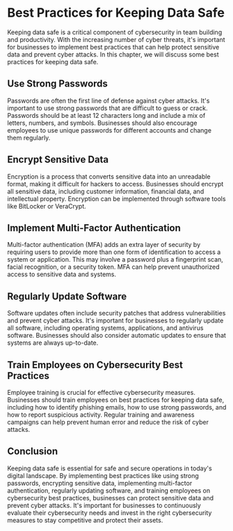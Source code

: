Best Practices for Keeping Data Safe
======================================================================================================

Keeping data safe is a critical component of cybersecurity in team building and productivity. With the increasing number of cyber threats, it's important for businesses to implement best practices that can help protect sensitive data and prevent cyber attacks. In this chapter, we will discuss some best practices for keeping data safe.

Use Strong Passwords
--------------------

Passwords are often the first line of defense against cyber attacks. It's important to use strong passwords that are difficult to guess or crack. Passwords should be at least 12 characters long and include a mix of letters, numbers, and symbols. Businesses should also encourage employees to use unique passwords for different accounts and change them regularly.

Encrypt Sensitive Data
----------------------

Encryption is a process that converts sensitive data into an unreadable format, making it difficult for hackers to access. Businesses should encrypt all sensitive data, including customer information, financial data, and intellectual property. Encryption can be implemented through software tools like BitLocker or VeraCrypt.

Implement Multi-Factor Authentication
-------------------------------------

Multi-factor authentication (MFA) adds an extra layer of security by requiring users to provide more than one form of identification to access a system or application. This may involve a password plus a fingerprint scan, facial recognition, or a security token. MFA can help prevent unauthorized access to sensitive data and systems.

Regularly Update Software
-------------------------

Software updates often include security patches that address vulnerabilities and prevent cyber attacks. It's important for businesses to regularly update all software, including operating systems, applications, and antivirus software. Businesses should also consider automatic updates to ensure that systems are always up-to-date.

Train Employees on Cybersecurity Best Practices
-----------------------------------------------

Employee training is crucial for effective cybersecurity measures. Businesses should train employees on best practices for keeping data safe, including how to identify phishing emails, how to use strong passwords, and how to report suspicious activity. Regular training and awareness campaigns can help prevent human error and reduce the risk of cyber attacks.

Conclusion
----------

Keeping data safe is essential for safe and secure operations in today's digital landscape. By implementing best practices like using strong passwords, encrypting sensitive data, implementing multi-factor authentication, regularly updating software, and training employees on cybersecurity best practices, businesses can protect sensitive data and prevent cyber attacks. It's important for businesses to continuously evaluate their cybersecurity needs and invest in the right cybersecurity measures to stay competitive and protect their assets.
